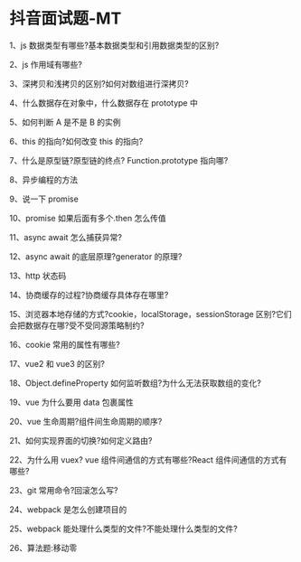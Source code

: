 # 抖音面试题-MT

1、js 数据类型有哪些?基本数据类型和引用数据类型的区别?

2、js 作用域有哪些?

3、深拷贝和浅拷贝的区别?如何对数组进行深拷贝?

4、什么数据存在对象中，什么数据存在 prototype 中

5、如何判断 A 是不是 B 的实例

6、this 的指向?如何改变 this 的指向?

7、什么是原型链?原型链的终点? Function.prototype 指向哪?

8、异步编程的方法

9、说一下 promise

10、promise 如果后面有多个.then 怎么传值

11、async await 怎么捕获异常?

12、async await 的底层原理?generator 的原理?

13、http 状态码

14、协商缓存的过程?协商缓存具体存在哪里?

15、浏览器本地存储的方式?cookie，localStorage，sessionStorage 区别?它们会把数据存在哪?受不受同源策略制约?

16、cookie 常用的属性有哪些?

17、vue2 和 vue3 的区别?

18、Object.defineProperty 如何监听数组?为什么无法获取数组的变化?

19、vue 为什么要用 data 包裹属性

20、vue 生命周期?组件间生命周期的顺序?

21、如何实现界面的切换?如何定义路由?

22、为什么用 vuex? vue 组件间通信的方式有哪些?React 组件间通信的方式有哪些?

23、git 常用命令?回滚怎么写?

24、webpack 是怎么创建项目的

25、webpack 能处理什么类型的文件?不能处理什么类型的文件?

26、算法题:移动零
